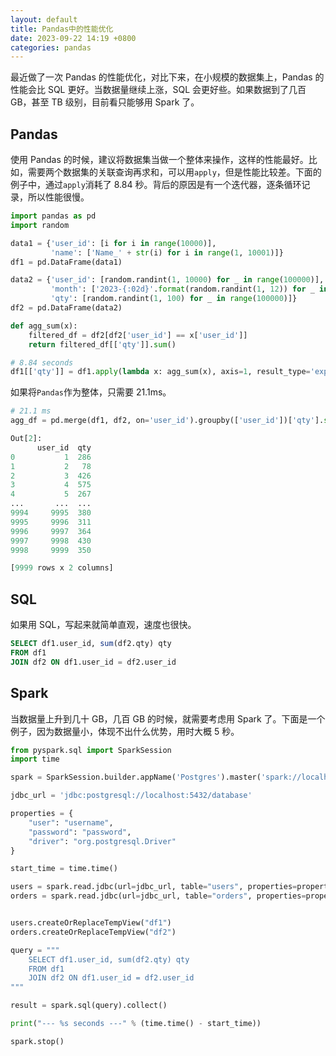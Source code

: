 ```yaml
---
layout: default
title: Pandas中的性能优化
date: 2023-09-22 14:19 +0800
categories: pandas
---
```


最近做了一次 Pandas 的性能优化，对比下来，在小规模的数据集上，Pandas 的性能会比 SQL 更好。当数据量继续上涨，SQL 会更好些。如果数据到了几百 GB，甚至 TB 级别，目前看只能够用 Spark 了。

## Pandas

使用 Pandas 的时候，建议将数据集当做一个整体来操作，这样的性能最好。比如，需要两个数据集的关联查询再求和，可以用`apply`，但是性能比较差。下面的例子中，通过`apply`消耗了 8.84 秒。背后的原因是有一个迭代器，逐条循环记录，所以性能很慢。

```python
import pandas as pd
import random

data1 = {'user_id': [i for i in range(10000)],
         'name': ['Name_' + str(i) for i in range(1, 10001)]}
df1 = pd.DataFrame(data1)

data2 = {'user_id': [random.randint(1, 10000) for _ in range(100000)],
         'month': ['2023-{:02d}'.format(random.randint(1, 12)) for _ in range(100000)],
         'qty': [random.randint(1, 100) for _ in range(100000)]}
df2 = pd.DataFrame(data2)

def agg_sum(x):
    filtered_df = df2[df2['user_id'] == x['user_id']]
    return filtered_df[['qty']].sum()

# 8.84 seconds
df1[['qty']] = df1.apply(lambda x: agg_sum(x), axis=1, result_type='expand')
```

如果将`Pandas`作为整体，只需要 21.1ms。

```python
# 21.1 ms
agg_df = pd.merge(df1, df2, on='user_id').groupby(['user_id'])['qty'].sum().reset_index()

Out[2]:
      user_id  qty
0           1  286
1           2   78
2           3  426
3           4  575
4           5  267
...       ...  ...
9994     9995  380
9995     9996  311
9996     9997  364
9997     9998  430
9998     9999  350

[9999 rows x 2 columns]
```

## SQL

如果用 SQL，写起来就简单直观，速度也很快。

```sql
SELECT df1.user_id, sum(df2.qty) qty
FROM df1
JOIN df2 ON df1.user_id = df2.user_id
```

## Spark

当数据量上升到几十 GB，几百 GB 的时候，就需要考虑用 Spark 了。下面是一个例子，因为数据量小，体现不出什么优势，用时大概 5 秒。

```python
from pyspark.sql import SparkSession
import time

spark = SparkSession.builder.appName('Postgres').master('spark://localhost:7077').config("spark.driver.extraClassPath", "postgresql-42.6.0.jar").getOrCreate()

jdbc_url = 'jdbc:postgresql://localhost:5432/database'

properties = {
    "user": "username",
    "password": "password",
    "driver": "org.postgresql.Driver"
}

start_time = time.time()

users = spark.read.jdbc(url=jdbc_url, table="users", properties=properties)
orders = spark.read.jdbc(url=jdbc_url, table="orders", properties=properties)


users.createOrReplaceTempView("df1")
orders.createOrReplaceTempView("df2")

query = """
    SELECT df1.user_id, sum(df2.qty) qty
    FROM df1
    JOIN df2 ON df1.user_id = df2.user_id
"""

result = spark.sql(query).collect()

print("--- %s seconds ---" % (time.time() - start_time))

spark.stop()
```
